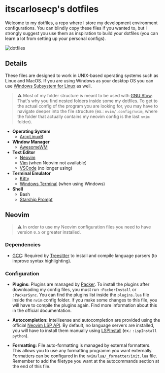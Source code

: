# itscarlosecp's dotfiles

Welcome to my dotfiles, a repo where I store my development environment configurations. You can blindly copy these files if you wanted to, but I strongly suggest you use them as inspiration to build your dotfiles (you can learn a lot from setting up your personal configs).

![dotfiles](https://user-images.githubusercontent.com/47466248/126184263-fc17843c-3760-4368-8599-913284d99b5e.png)

## Details

These files are designed to work in UNIX-based operating systems such as Linux and MacOS. If you are using Windows as your desktop OS you can use [Windows Subsystem for Linux](https://docs.microsoft.com/en-us/windows/wsl/install-win10) as well.

> ⚠️ Most of my folder structure is meant to be used with [GNU Stow](https://www.gnu.org/software/stow/). That's why you find nested folders inside some my dotfiles. To get to the actual config of the program you are looking for, you may have to navigate deeper into the file structure (ex.: `nvim/.config/nvim`, where the folder that actually contains my neovim config is the last `nvim` folder).

- **Operating System**
  - [ArcoLinuxB](https://www.arcolinux.info/downloads/)
- **Window Manager**
  - [AwesomeWM](https://github.com/awesomeWM/awesome)
- **Text Editor**
  - [Neovim](https://github.com/neovim/neovim)
  - [Vim](https://github.com/vim/vim) (when Neovim not available)
  - [VSCode](https://github.com/microsoft/vscode) (no longer using)
- **Terminal Emulator**
  - [Kitty](https://github.com/kovidgoyal/kitty)
  - [Windows Terminal](https://github.com/microsoft/terminal) (when using Windows)
- **Shell**
  - Bash
  - [Starship Prompt](https://github.com/starship/starship)

## Neovim
> ⚠️ In order to use my Neovim configuration files you need to have version `0.5` or greater installed.

### Dependencies
- [GCC](https://gcc.gnu.org/): Required by [Treesitter](https://github.com/nvim-treesitter/nvim-treesitter) to install and compile language parsers (to improve syntax highlighting).

### Configuration
- **Plugins:** Plugins are managed by [Packer](https://github.com/wbthomason/packer.nvim). To install the plugins after downloading my config files, you must run `:PackerInstall` or `:PackerSync`. You can find the plugins list inside the `plugins.lua` file inside the `nvim` config folder. If you make some changes to this file, you will have to compile the plugins again. Find more information about this in the official documentation.

- **Autocompletion:** Intellisense and autocompletion are provided using the official [Neovim LSP API](https://github.com/neovim/nvim-lspconfig). By default, no language servers are installed, you will have to install them manually using [LSPInstall](https://github.com/kabouzeid/nvim-lspinstall) (ex.: `:LspInstall python`).

- **Formatting:** File auto-formatting is managed by external formatters. This allows you to use any formatting programm you want externally. Formatters can be configured in the `nvim/lua/_formatter/init.lua` file. Remember to add the filetype you want at the autocommands section at the end of this file.
